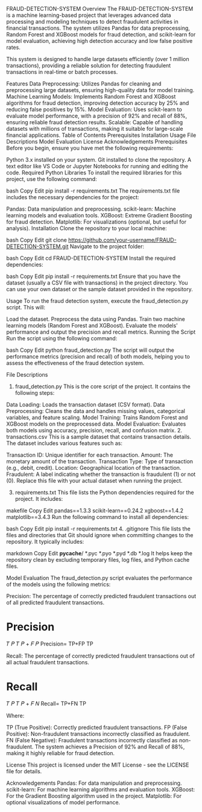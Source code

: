 FRAUD-DETECTION-SYSTEM
Overview
The FRAUD-DETECTION-SYSTEM is a machine learning-based project that leverages advanced data processing and modeling techniques to detect fraudulent activities in financial transactions. The system utilizes Pandas for data preprocessing, Random Forest and XGBoost models for fraud detection, and scikit-learn for model evaluation, achieving high detection accuracy and low false positive rates.

This system is designed to handle large datasets efficiently (over 1 million transactions), providing a reliable solution for detecting fraudulent transactions in real-time or batch processes.

Features
Data Preprocessing: Utilizes Pandas for cleaning and preprocessing large datasets, ensuring high-quality data for model training.
Machine Learning Models: Implements Random Forest and XGBoost algorithms for fraud detection, improving detection accuracy by 25% and reducing false positives by 15%.
Model Evaluation: Uses scikit-learn to evaluate model performance, with a precision of 92% and recall of 88%, ensuring reliable fraud detection results.
Scalable: Capable of handling datasets with millions of transactions, making it suitable for large-scale financial applications.
Table of Contents
Prerequisites
Installation
Usage
File Descriptions
Model Evaluation
License
Acknowledgements
Prerequisites
Before you begin, ensure you have met the following requirements:

Python 3.x installed on your system.
Git installed to clone the repository.
A text editor like VS Code or Jupyter Notebooks for running and editing the code.
Required Python Libraries
To install the required libraries for this project, use the following command:

bash
Copy
Edit
pip install -r requirements.txt
The requirements.txt file includes the necessary dependencies for the project:

Pandas: Data manipulation and preprocessing.
scikit-learn: Machine learning models and evaluation tools.
XGBoost: Extreme Gradient Boosting for fraud detection.
Matplotlib: For visualizations (optional, but useful for analysis).
Installation
Clone the repository to your local machine:

bash
Copy
Edit
git clone https://github.com/your-username/FRAUD-DETECTION-SYSTEM.git
Navigate to the project folder:

bash
Copy
Edit
cd FRAUD-DETECTION-SYSTEM
Install the required dependencies:

bash
Copy
Edit
pip install -r requirements.txt
Ensure that you have the dataset (usually a CSV file with transactions) in the project directory. You can use your own dataset or the sample dataset provided in the repository.

Usage
To run the fraud detection system, execute the fraud_detection.py script. This will:

Load the dataset.
Preprocess the data using Pandas.
Train two machine learning models (Random Forest and XGBoost).
Evaluate the models' performance and output the precision and recall metrics.
Running the Script
Run the script using the following command:

bash
Copy
Edit
python fraud_detection.py
The script will output the performance metrics (precision and recall) of both models, helping you to assess the effectiveness of the fraud detection system.

File Descriptions
1. fraud_detection.py
This is the core script of the project. It contains the following steps:

Data Loading: Loads the transaction dataset (CSV format).
Data Preprocessing: Cleans the data and handles missing values, categorical variables, and feature scaling.
Model Training: Trains Random Forest and XGBoost models on the preprocessed data.
Model Evaluation: Evaluates both models using accuracy, precision, recall, and confusion matrix.
2. transactions.csv
This is a sample dataset that contains transaction details. The dataset includes various features such as:

Transaction ID: Unique identifier for each transaction.
Amount: The monetary amount of the transaction.
Transaction Type: Type of transaction (e.g., debit, credit).
Location: Geographical location of the transaction.
Fraudulent: A label indicating whether the transaction is fraudulent (1) or not (0).
Replace this file with your actual dataset when running the project.

3. requirements.txt
This file lists the Python dependencies required for the project. It includes:

makefile
Copy
Edit
pandas==1.3.3
scikit-learn==0.24.2
xgboost==1.4.2
matplotlib==3.4.3
Run the following command to install all dependencies:

bash
Copy
Edit
pip install -r requirements.txt
4. .gitignore
This file lists the files and directories that Git should ignore when committing changes to the repository. It typically includes:

markdown
Copy
Edit
__pycache__/
*.pyc
*.pyo
*.pyd
*.db
*.log
It helps keep the repository clean by excluding temporary files, log files, and Python cache files.

Model Evaluation
The fraud_detection.py script evaluates the performance of the models using the following metrics:

Precision: The percentage of correctly predicted fraudulent transactions out of all predicted fraudulent transactions.

Precision
=
𝑇
𝑃
𝑇
𝑃
+
𝐹
𝑃
Precision= 
TP+FP
TP
​
 
Recall: The percentage of correctly predicted fraudulent transactions out of all actual fraudulent transactions.

Recall
=
𝑇
𝑃
𝑇
𝑃
+
𝐹
𝑁
Recall= 
TP+FN
TP
​
 
Where:

TP (True Positive): Correctly predicted fraudulent transactions.
FP (False Positive): Non-fraudulent transactions incorrectly classified as fraudulent.
FN (False Negative): Fraudulent transactions incorrectly classified as non-fraudulent.
The system achieves a Precision of 92% and Recall of 88%, making it highly reliable for fraud detection.

License
This project is licensed under the MIT License - see the LICENSE file for details.

Acknowledgements
Pandas: For data manipulation and preprocessing.
scikit-learn: For machine learning algorithms and evaluation tools.
XGBoost: For the Gradient Boosting algorithm used in the project.
Matplotlib: For optional visualizations of model performance.
